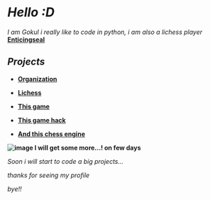 # *Hello :D*
*I am Gokul i really like to code in python, i am also a lichess player* **[Enticingseal](https://lichess.org/@/Enticingseal)**
## *Projects*
- **[Organization](https://github.com/PYTH0N-B0T)**
 
- **[Lichess](https://lichess.org/Enticingseal)**

- **[This game](https://github.com/TG-KRISH/Snake-game)**

- **[This game hack](https://github.com/TG-KRISH/Free-fire-diamonds)**

- **[And this chess engine](https://github.com/TG-KRISH/Chess-Engine)**

**![image](https://user-images.githubusercontent.com/79579584/134112084-509da2ef-3186-4e8d-ab30-f99b60c06bbb.png) I will get some more...! on few days**  




*Soon i will start to code a big projects...*

*thanks for seeing my profile* 

*bye!!*
